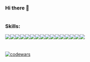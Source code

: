 ### Hi there 👋  
# 

### Skills:

<img src="https://img.shields.io/badge/python-0d1117?style=for-the-badge&logo=python"><img src="https://img.shields.io/badge/pytest-0d1117?style=for-the-badge&logo=pytest"><img src="https://img.shields.io/badge/API-0d1117?style=for-the-badge&logo=diagramsdotnet"><img src="https://img.shields.io/badge/postman-0d1117?style=for-the-badge&logo=postman"><img src="https://img.shields.io/badge/swagger-0d1117?style=for-the-badge&logo=swagger"><img src="https://img.shields.io/badge/selenium-0d1117?style=for-the-badge&logo=selenium"><img src="https://img.shields.io/badge/pydantic-0d1117?style=for-the-badge&logo=pydantic"><img src="https://img.shields.io/badge/postgresql-0d1117?style=for-the-badge&logo=postgresql"><img src="https://img.shields.io/badge/sqlalchemy-0d1117?style=for-the-badge&logo=alchemy"><img src="https://img.shields.io/badge/docker-0d1117?style=for-the-badge&logo=docker"><img src="https://img.shields.io/badge/jenkins-0d1117?style=for-the-badge&logo=jenkins"><img src="https://img.shields.io/badge/Actions-0d1117?style=for-the-badge&logo=githubactions"><img src="https://img.shields.io/badge/pycharm-0d1117?style=for-the-badge&logo=pycharm&logoColor=0"><img src="https://img.shields.io/badge/git-0d1117?style=for-the-badge&logo=git&logoColor=0"><img src="https://img.shields.io/badge/trello-0d1117?style=for-the-badge&logo=trello"><img src="https://img.shields.io/badge/youtrack-0d1117?style=for-the-badge&logo=jetbrains">

# 
[![codewars](https://www.codewars.com/users/karbolinivan/badges/micro)](https://www.codewars.com/users/karbolinivan/) 

<!--
**karbolinivan/karbolinivan** is a ✨ _special_ ✨ repository because its `README.md` (this file) appears on your GitHub profile.

Here are some ideas to get you started:

- 🔭 I’m currently working on ...
- 🌱 I’m currently learning ...
- 👯 I’m looking to collaborate on ...
- 🤔 I’m looking for help with ...
- 💬 Ask me about ...
- 📫 How to reach me: ...
- 😄 Pronouns: ...
- ⚡ Fun fact: ...
-->

